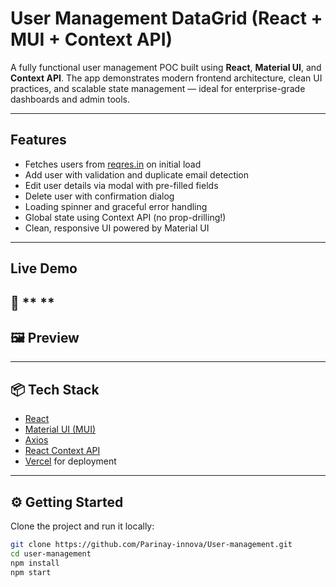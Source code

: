 # User Management DataGrid (React + MUI + Context API)

A fully functional user management POC built using **React**, **Material UI**, and **Context API**. The app demonstrates modern frontend architecture, clean UI practices, and scalable state management — ideal for enterprise-grade dashboards and admin tools.

---

## Features

-  Fetches users from [reqres.in](https://reqres.in/api/users) on initial load
-  Add user with validation and duplicate email detection
-  Edit user details via modal with pre-filled fields
-  Delete user with confirmation dialog
-  Loading spinner and graceful error handling
-  Global state using Context API (no prop-drilling!)
-  Clean, responsive UI powered by Material UI

---

##  Live Demo

🔗 **     **  
---

## 🖼️ Preview


---

## 📦 Tech Stack

- [React](https://reactjs.org/)
- [Material UI (MUI)](https://mui.com/)
- [Axios](https://axios-http.com/)
- [React Context API](https://reactjs.org/docs/context.html)
- [Vercel](https://vercel.com/) for deployment

---

## ⚙️ Getting Started

Clone the project and run it locally:

```bash
git clone https://github.com/Parinay-innova/User-management.git
cd user-management
npm install
npm start
